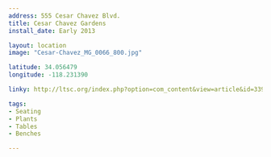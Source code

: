 ```yaml
---
address: 555 Cesar Chavez Blvd. 
title: Cesar Chavez Gardens
install_date: Early 2013

layout: location
image: "Cesar-Chavez_MG_0066_800.jpg"

latitude: 34.056479
longitude: -118.231390

linky: http://ltsc.org/index.php?option=com_content&view=article&id=339

tags:	
- Seating
- Plants
- Tables
- Benches

---
```

